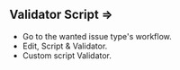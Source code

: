## Validator Script =>

* Go to the wanted issue type's workflow.
* Edit, Script & Validator.
* Custom script Validator.

